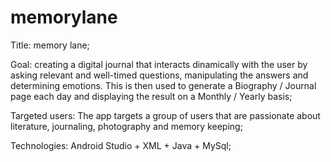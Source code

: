 # memorylane

Title: memory lane; 
 
Goal: creating a digital journal that interacts dinamically with the user by asking relevant and well-timed questions, manipulating the answers and determining emotions. This is then used to generate a Biography / Journal page each day and displaying the result on a Monthly / Yearly basis;
 
Targeted users: The app targets a group of users that are passionate about literature, journaling, photography and memory keeping;
 
Technologies: Android Studio + XML + Java + MySql; 
